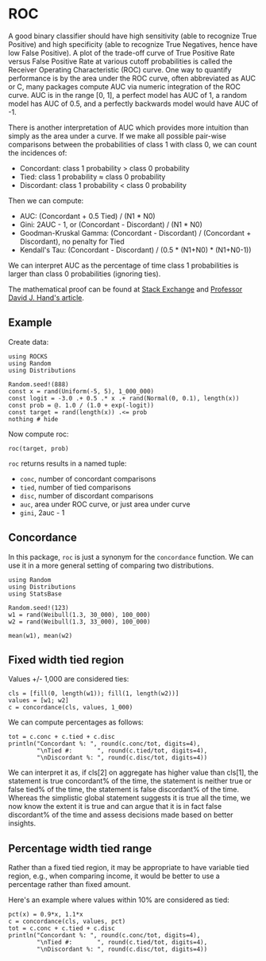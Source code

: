 # ROC

A good binary classifier should have high sensitivity
(able to recognize True Positive) and high specificity
(able to recognize True Negatives, hence have low False Positive).
A plot of the trade-off curve of True Positive Rate versus False Positive Rate
at various cutoff probabilities is called the
Receiver Operating Characteristic (ROC) curve.
One way to quantify performance is by the area under the ROC curve,
often abbreviated as AUC or C,
many packages compute AUC via numeric integration of the ROC curve.
AUC is in the range [0, 1], a perfect model has AUC of 1,
a random model has AUC of 0.5,
and a perfectly backwards model would have AUC of -1.

There is another interpretation of AUC which provides more intuition than
simply as the area under a curve.
If we make all possible pair-wise comparisons between the probabilities of
class 1 with class 0, we can count the incidences of:

- Concordant: class 1 probability > class 0 probability
- Tied: class 1 probability ≈ class 0 probability
- Discordant: class 1 probability < class 0 probability

Then we can compute:

- AUC: (Concordant + 0.5 Tied) / (N1 * N0)
- Gini: 2AUC - 1, or (Concordant - Discordant) / (N1 * N0)
- Goodman-Kruskal Gamma: (Concordant - Discordant) / (Concordant + Discordant), no penalty for Tied
- Kendall's Tau: (Concordant - Discordant) / (0.5 * (N1+N0) * (N1+N0-1))

We can interpret AUC as the percentage of time class 1 probabilities is larger
than class 0 probabilities (ignoring ties).

The mathematical proof can be found at
[Stack Exchange](https://stats.stackexchange.com/questions/180638/how-to-derive-the-probabilistic-interpretation-of-the-auc)
and
[Professor David J. Hand's article](https://pdfs.semanticscholar.org/1fcb/f15898db36990f651c1e5cdc0b405855de2c.pdf).

## Example

Create data:

```@example roc
using ROCKS
using Random
using Distributions

Random.seed!(888)
const x = rand(Uniform(-5, 5), 1_000_000)
const logit = -3.0 .+ 0.5 .* x .+ rand(Normal(0, 0.1), length(x))
const prob = @. 1.0 / (1.0 + exp(-logit))
const target = rand(length(x)) .<= prob
nothing # hide
```
 
Now compute roc:

```@example roc
roc(target, prob)
```

`roc` returns results in a named tuple:

- `conc`, number of concordant comparisons
- `tied`, number of tied comparisons
- `disc`, number of discordant comparisons
- `auc`, area under ROC curve, or just area under curve
- `gini`, 2auc - 1

## Concordance

In this package, `roc` is just a synonym for the `concordance` function.
We can use it in a more general setting of comparing two distributions.

```@example roc
using Random
using Distributions
using StatsBase

Random.seed!(123)
w1 = rand(Weibull(1.3, 30_000), 100_000)
w2 = rand(Weibull(1.3, 33_000), 100_000)

mean(w1), mean(w2)
```

## Fixed width tied region

Values +/- 1,000 are considered ties:

```@example roc
cls = [fill(0, length(w1)); fill(1, length(w2))]
values = [w1; w2]
c = concordance(cls, values, 1_000)
```

We can compute percentages as follows:

```@example roc
tot = c.conc + c.tied + c.disc
println("Concordant %: ", round(c.conc/tot, digits=4),
        "\nTied #:       ", round(c.tied/tot, digits=4),
        "\nDiscordant %: ", round(c.disc/tot, digits=4))
```

We can interpret it as, if cls[2] on aggregate has higher value than cls[1],
the statement is true concordant% of the time,
the statement is neither true or false tied% of the time,
the statement is false discordant% of the time.
Whereas the simplistic global statement suggests it is true all the time,
we now know the extent it is true and can argue that it is in fact
false discordant% of the time and assess decisions made based
on better insights.

## Percentage width tied range

Rather than a fixed tied region, it may be appropriate to have variable
tied region, e.g., when comparing income, it would be better to use
a percentage rather than fixed amount.

Here's an example where values within 10% are considered as tied:

```@example roc
pct(x) = 0.9*x, 1.1*x
c = concordance(cls, values, pct)
tot = c.conc + c.tied + c.disc
println("Concordant %: ", round(c.conc/tot, digits=4),
        "\nTied #:       ", round(c.tied/tot, digits=4),
        "\nDiscordant %: ", round(c.disc/tot, digits=4))
```
